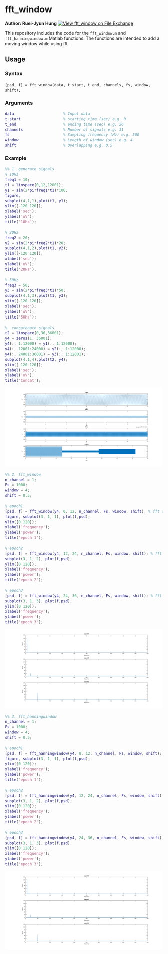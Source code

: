 # fft_window
**Author: Ruei-Jyun Hung**
[![View fft_window on File Exchange](https://www.mathworks.com/matlabcentral/images/matlab-file-exchange.svg)](https://www.mathworks.com/matlabcentral/fileexchange/107589-fft_window)

This repository includes the code for the `fft_window.m` and `fft_hanningwindow.m` Matlab functions. The functions are intended to add a moving window while using fft.




## Usage

### Syntax
`[psd, f] = fft_window(data, t_start, t_end, channels, fs, window, shift);`

### Arguments

```matlab
data                      % Input data
t_start                   % starting time (sec) e.g. 0
t_end                     % ending time (sec) e.g. 26
channels                  % Number of signals e.g. 31
fs                        % Sampling frequency (Hz) e.g. 500
window                    % Length of window (sec) e.g. 4
shift                     % Overlapping e.g. 0.5
```


### Example
```matlab
%% 1. generate signals
% 10Hz
freq1 = 10;
t1 = linspace(0,12,12001);
y1 = sin(2*pi*freq1*t1)*100;
figure,
subplot(4,1,1),plot(t1, y1);
ylim([-120 120]);
xlabel('sec');
ylabel('uV');
title('10Hz');

% 20Hz
freq2 = 20;
y2 = sin(2*pi*freq2*t1)*20;
subplot(4,1,2),plot(t1, y2);
ylim([-120 120]);
xlabel('sec');
ylabel('uV');
title('20Hz');

% 50Hz
freq3 = 50;
y3 = sin(2*pi*freq3*t1)*50;
subplot(4,1,3),plot(t1, y3);
ylim([-120 120]);
xlabel('sec');
ylabel('uV');
title('50Hz');

%  concatenate signals
t2 = linspace(0,36,36001);
y4 = zeros(1, 36001);
y4(:, 1:12000) = y1(:, 1:12000);
y4(:, 12001:24000) = y2(:, 1:12000);
y4(:, 24001:36001) = y3(:, 1:12001);
subplot(4,1,4),plot(t2, y4);
ylim([-120 120]);
xlabel('sec');
ylabel('uV');
title('Concat');
```
![signal example](./signals.png)

```matlab
%% 2. fft_window
n_channel = 1;
Fs = 1000;
window = 4;
shift = 0.5;

% epoch1
[psd, f] = fft_window(y4, 0, 12, n_channel, Fs, window, shift); % fft analysis
figure, subplot(3, 1, 1), plot(f,psd);
ylim([0 120]);
xlabel('frequency');
ylabel('power');
title('epoch 1');

% epoch2
[psd, f] = fft_window(y4, 12, 24, n_channel, Fs, window, shift); % fft analysis
subplot(3, 1, 2), plot(f,psd);
ylim([0 120]);
xlabel('frequency');
ylabel('power');
title('epoch 2');

% epoch3
[psd, f] = fft_window(y4, 24, 36, n_channel, Fs, window, shift); % fft analysis
subplot(3, 1, 3), plot(f,psd);
ylim([0 120]);
xlabel('frequency');
ylabel('power');
title('epoch 3');
```

![fft example](./psd_fft_window.png)

```matlab
%% 3. fft_hanningwindow
n_channel = 1;
Fs = 1000;
window = 4;
shift = 0.5;

% epoch1
[psd, f] = fft_hanningwindow(y4, 0, 12, n_channel, Fs, window, shift); % fft analysis
figure, subplot(3, 1, 1), plot(f,psd);
ylim([0 120]);
xlabel('frequency');
ylabel('power');
title('epoch 1');

% epoch2
[psd, f] = fft_hanningwindow(y4, 12, 24, n_channel, Fs, window, shift); % fft analysis
subplot(3, 1, 2), plot(f,psd);
ylim([0 120]);
xlabel('frequency');
ylabel('power');
title('epoch 2');

% epoch3
[psd, f] = fft_hanningwindow(y4, 24, 36, n_channel, Fs, window, shift); % fft analysis
subplot(3, 1, 3), plot(f,psd);
ylim([0 120]);
xlabel('frequency');
ylabel('power');
title('epoch 3');
```
![fft example](./psd_fft_hanningwindow.png)
